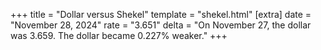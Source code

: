 +++
title = "Dollar versus Shekel"
template = "shekel.html"
[extra]
date = "November 28, 2024"
rate = "3.651"
delta = "On November 27, the dollar was 3.659. The dollar became 0.227% weaker."
+++
